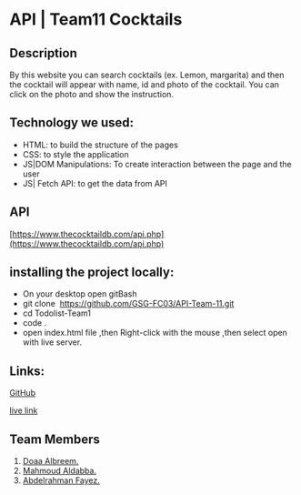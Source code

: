 # API | Team11 Cocktails 

## Description
By this website you can search cocktails (ex. Lemon, margarita) and then the cocktail will appear with name, id and photo of the cocktail.
You can click on the photo and show the instruction.

##  Technology we used:
* HTML: to build the structure of the pages
* CSS: to style the application
* JS|DOM Manipulations: To create interaction between the page and the user
* JS| Fetch API: to get the data from API

 ## API 
 [https://www.thecocktaildb.com/api.php](https://www.thecocktaildb.com/api.php)
 
## installing the project locally:
* On your desktop open gitBash
* git clone  https://github.com/GSG-FC03/API-Team-11.git
* cd Todolist-Team1
* code .
* open index.html file ,then Right-click with the mouse ,then select open with live server.

## Links:

[GitHub](https://github.com/GSG-FC03/API-Team-11)

[live link](https://gsg-fc03.github.io/API-Team-11/)

## Team Members
1.	[Doaa Albreem.]( https://github.com/Doaa-Abdulsalam)
2.	[Mahmoud Aldabba.]( https://github.com/MahmoudJD95)
3.	[Abdelrahman Fayez.]( https://github.com/Abdelrahman059)

